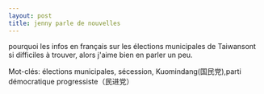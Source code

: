 ```yaml
---
layout: post
title: jenny parle de nouvelles
---
```


<p> pourquoi les infos  en français sur les élections municipales de Taiwansont si difficiles à trouver, alors j&#39;aime bien en parler un peu.</p>
<p>Mot-clés: élections municipales, sécession, Kuomindang(国民党),parti démocratique progressiste（民进党）  </p>
<p></p>
